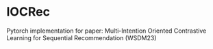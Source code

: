 # IOCRec
Pytorch implementation for paper: Multi-Intention Oriented Contrastive Learning for Sequential Recommendation (WSDM23)
